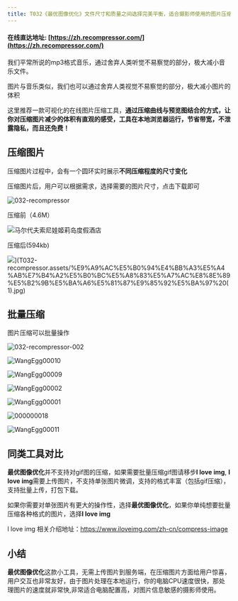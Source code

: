 ```yaml
---
title: T032《最优图像优化》文件尺寸和质量之间选择完美平衡，适合摄影师使用的图片压缩工具
---
```


####  在线直达地址: [https://zh.recompressor.com/](https://zh.recompressor.com/)

我们平常所说的mp3格式音乐，通过舍弃人类听觉不易察觉的部分，极大减小音乐文件。

图片与音乐类似，我们也可以通过舍弃人类视觉不易察觉的部分，极大减小图片的体积


这里推荐一款可视化的在线图片压缩工具，**通过压缩曲线与预览图结合的方式，让你对压缩图片减少的体积有直观的感受，工具在本地浏览器运行，节省带宽，不泄露隐私，而且还免费！**




## 压缩图片

压缩图片过程中，会有一个圆环实时展示**不同压缩程度的尺寸变化**

压缩图片后，用户可以根据需求，选择需要的图片尺寸，点击下载即可

![032-recompressor](https://www.v2fy.com/asset/0i/OnlineToolsBook/OnlineToolsBookMD/T032-recompressor.assets/032-recompressor.gif)

压缩前（4.6M）

![马尔代夫索尼娃姬莉岛度假酒店](https://www.v2fy.com/asset/0i/OnlineToolsBook/OnlineToolsBookMD/T032-recompressor.assets/%E9%A9%AC%E5%B0%94%E4%BB%A3%E5%A4%AB%E7%B4%A2%E5%B0%BC%E5%A8%83%E5%A7%AC%E8%8E%89%E5%B2%9B%E5%BA%A6%E5%81%87%E9%85%92%E5%BA%97.jpg)



压缩后(594kb)

![](https://www.v2fy.com/asset/0i/OnlineToolsBook/OnlineToolsBookMD/1)](T032-recompressor.assets/%E9%A9%AC%E5%B0%94%E4%BB%A3%E5%A4%AB%E7%B4%A2%E5%B0%BC%E5%A8%83%E5%A7%AC%E8%8E%89%E5%B2%9B%E5%BA%A6%E5%81%87%E9%85%92%E5%BA%97%20(1).jpg)



## 批量压缩

图片压缩可以批量操作



![032-recompressor-002](https://www.v2fy.com/asset/0i/OnlineToolsBook/OnlineToolsBookMD/T032-recompressor.assets/032-recompressor-002.gif)



![WangEgg00010](https://www.v2fy.com/asset/0i/OnlineToolsBook/OnlineToolsBookMD/T032-recompressor.assets/WangEgg00010.gif)

![WangEgg00009](https://www.v2fy.com/asset/0i/OnlineToolsBook/OnlineToolsBookMD/T032-recompressor.assets/WangEgg00009.gif)

![WangEgg00002](https://www.v2fy.com/asset/0i/OnlineToolsBook/OnlineToolsBookMD/T032-recompressor.assets/WangEgg00002.gif)

![WangEgg00001](https://www.v2fy.com/asset/0i/OnlineToolsBook/OnlineToolsBookMD/T032-recompressor.assets/WangEgg00001.gif)

![000000018](https://www.v2fy.com/asset/0i/OnlineToolsBook/OnlineToolsBookMD/T032-recompressor.assets/000000018.gif)



![WangEgg00011](https://www.v2fy.com/asset/0i/OnlineToolsBook/OnlineToolsBookMD/T032-recompressor.assets/WangEgg00011.gif)


## 同类工具对比

**最优图像优化**并不支持对gif图的压缩，如果需要批量压缩gif图请移步**I love img**, **I love img**需要上传图片，不支持单张图片微调，支持的格式丰富（包括gif压缩），支持批量上传，打包下载。

如果你需要对单张图片有更大的操作性，选择**最优图像优化**，如果你单纯想要批量压缩各种格式的图片，选择**I love img**



l love img 相关介绍地址：https://www.iloveimg.com/zh-cn/compress-image


## 小结


**最优图像优化**这款小工具，无需上传图片到服务端，在压缩图片方面给用户惊喜，用户交互也非常友好，由于图片处理在本地运行，你的电脑CPU速度很快，那处理图片的速度就非常快,非常适合电脑配置高，对图片信息敏感的摄影师使用。

